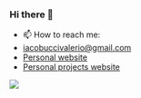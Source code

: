 ### Hi there 👋

- 📫 How to reach me:
- <a href="mailto:iacobuccivalerio@gmail.com">iacobuccivalerio@gmail.com</a>
- <a href="https://valerioiacobucci.com/">Personal website</a>
- <a href="https://pattex16.github.io/">Personal projects website</a>

![](https://github.com/iacobucci/iacobucci/anim.gif)
